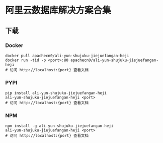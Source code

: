 # 阿里云数据库解决方案合集

## 下载

### Docker

```
docker pull apachecn0/ali-yun-shujuku-jiejuefangan-heji
docker run -tid -p <port>:80 apachecn0/ali-yun-shujuku-jiejuefangan-heji
# 访问 http://localhost:{port} 查看文档
```

### PYPI

```
pip install ali-yun-shujuku-jiejuefangan-heji
ali-yun-shujuku-jiejuefangan-heji <port>
# 访问 http://localhost:{port} 查看文档
```

### NPM

```
npm install -g ali-yun-shujuku-jiejuefangan-heji
ali-yun-shujuku-jiejuefangan-heji <port>
# 访问 http://localhost:{port} 查看文档
```